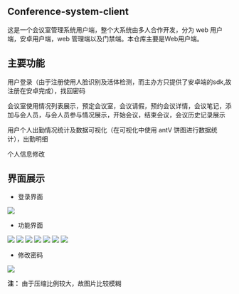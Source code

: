 ## Conference-system-client
这是一个会议室管理系统用户端，整个大系统由多人合作开发，分为 web 用户端，安卓用户端，web 管理端以及门禁端。本仓库主要是Web用户端。

## 主要功能
用户登录（由于注册使用人脸识别及活体检测，而主办方只提供了安卓端的sdk,故注册在安卓完成），找回密码

会议室使用情况列表展示，预定会议室，会议请假，预约会议详情，会议笔记，添加与会人员，与会人员参与情况展示，开始会议，结束会议，会议历史记录展示

用户个人出勤情况统计及数据可视化（在可视化中使用 antV 饼图进行数据统计），出勤明细

个人信息修改
## 界面展示
- 登录界面

![](https://github.com/zyg1999/Conference-system-client/blob/master/images/Screenshot_20190830_185235_com.android.chrome.jpg)
- 功能界面

![](https://github.com/zyg1999/Conference-system-client/blob/master/images/Screenshot_20190830_185255_com.android.chrome.jpg)
![](https://github.com/zyg1999/Conference-system-client/blob/master/images/Screenshot_20190830_185420_com.android.chrome.jpg)
![](https://github.com/zyg1999/Conference-system-client/blob/master/images/Screenshot_20190830_193557_com.android.chrome.jpg)
![](https://github.com/zyg1999/Conference-system-client/blob/master/images/Screenshot_20190830_185602_com.android.chrome.jpg)
![](https://github.com/zyg1999/Conference-system-client/blob/master/images/Screenshot_20190830_185610_com.android.chrome.jpg)
![](https://github.com/zyg1999/Conference-system-client/blob/master/images/Screenshot_20190830_185655_com.android.chrome.jpg)
![](https://github.com/zyg1999/Conference-system-client/blob/master/images/Screenshot_20190830_185709_com.android.chrome.jpg)

- 修改密码

![](https://github.com/zyg1999/Conference-system-client/blob/master/images/Screenshot_20190830_185822_com.android.chrome.jpg)


**注：**
由于压缩比例较大，故图片比较模糊
